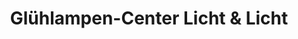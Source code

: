 ---
title: "Glühlampen-Center Licht & Licht"
url: /aachen/gluehlampen-center-licht-und-licht/
shop: Lampen
---